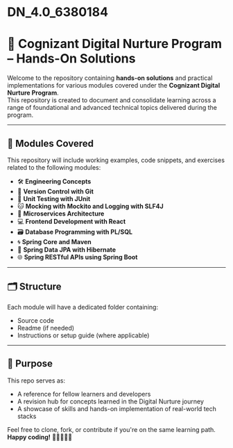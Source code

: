 # DN_4.0_6380184
# 📘 Cognizant Digital Nurture Program – Hands-On Solutions

Welcome to the repository containing **hands-on solutions** and practical implementations for various modules covered under the **Cognizant Digital Nurture Program**.  
This repository is created to document and consolidate learning across a range of foundational and advanced technical topics delivered during the program.

---

## 🧠 Modules Covered

This repository will include working examples, code snippets, and exercises related to the following modules:

- 🛠️ **Engineering Concepts**  
- 🧾 **Version Control with Git**  
- 🧪 **Unit Testing with JUnit**  
- 🐱 **Mocking with Mockito and Logging with SLF4J**  
- 🧬 **Microservices Architecture**  
- 💻 **Frontend Development with React**  
- 🗃️ **Database Programming with PL/SQL**  
- 🌀 **Spring Core and Maven**  
- 🐘 **Spring Data JPA with Hibernate**  
- 🌐 **Spring RESTful APIs using Spring Boot**

---

## 🗂️ Structure

Each module will have a dedicated folder containing:
- Source code  
- Readme (if needed)  
- Instructions or setup guide (where applicable)

---

## 🎯 Purpose

This repo serves as:  
- A reference for fellow learners and developers  
- A revision hub for concepts learned in the Digital Nurture journey  
- A showcase of skills and hands-on implementation of real-world tech stacks

Feel free to clone, fork, or contribute if you're on the same learning path.  
**Happy coding!** 🚀👨‍💻👩‍💻

